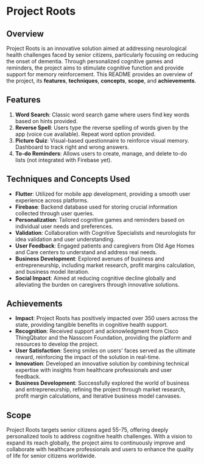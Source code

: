 # Project Roots

## Overview
Project Roots is an innovative solution aimed at addressing neurological health challenges faced by senior citizens, particularly focusing on reducing the onset of dementia. Through personalized cognitive games and reminders, the project aims to stimulate cognitive function and provide support for memory reinforcement. This README provides an overview of the project, its **features**, **techniques**, **concepts**, **scope**, and **achievements**.

## Features
1. **Word Search**: Classic word search game where users find key words based on hints provided.
2. **Reverse Spell**: Users type the reverse spelling of words given by the app (voice cue available). Repeat word option provided.
3. **Picture Quiz**: Visual-based questionnaire to reinforce visual memory. Dashboard to track right and wrong answers.
4. **To-do Reminders**: Allows users to create, manage, and delete to-do lists (not integrated with Firebase yet).

## Techniques and Concepts Used
- **Flutter**: Utilized for mobile app development, providing a smooth user experience across platforms.
- **Firebase**: Backend database used for storing crucial information collected through user queries.
- **Personalization**: Tailored cognitive games and reminders based on individual user needs and preferences.
- **Validation**: Collaboration with Cognitive Specialists and neurologists for idea validation and user understanding.
- **User Feedback**: Engaged patients and caregivers from Old Age Homes and Care centers to understand and address real needs.
- **Business Development**: Explored avenues of business and entrepreneurship, including market research, profit margins calculation, and business model iteration.
- **Social Impact**: Aimed at reducing cognitive decline globally and alleviating the burden on caregivers through innovative solutions.

## Achievements
- **Impact**: Project Roots has positively impacted over 350 users across the state, providing tangible benefits in cognitive health support.
- **Recognition**: Received support and acknowledgment from Cisco ThingQbator and the Nasscom Foundation, providing the platform and resources to develop the project.
- **User Satisfaction**: Seeing smiles on users' faces served as the ultimate reward, reinforcing the impact of the solution in real-time.
- **Innovation**: Developed an innovative solution by combining technical expertise with insights from healthcare professionals and user feedback.
- **Business Development**: Successfully explored the world of business and entrepreneurship, refining the project through market research, profit margin calculations, and iterative business model canvases.

## Scope
Project Roots targets senior citizens aged 55-75, offering deeply personalized tools to address cognitive health challenges. With a vision to expand its reach globally, the project aims to continuously improve and collaborate with healthcare professionals and users to enhance the quality of life for senior citizens worldwide.
